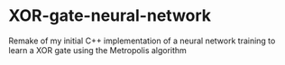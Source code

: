 # XOR-gate-neural-network
Remake of my initial C++ implementation of a neural network training to learn a XOR gate using the Metropolis algorithm
